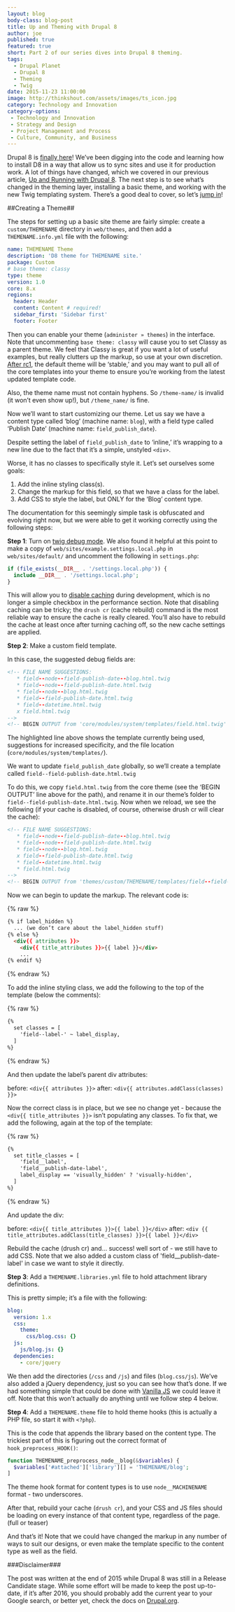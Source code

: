 ```yaml
---
layout: blog
body-class: blog-post
title: Up and Theming with Drupal 8
author: joe
published: true
featured: true
short: Part 2 of our series dives into Drupal 8 theming.
tags:
  - Drupal Planet
  - Drupal 8
  - Theming
  - Twig
date: 2015-11-23 11:00:00
image: http://thinkshout.com/assets/images/ts_icon.jpg
category: Technology and Innovation
category-options: 
 - Technology and Innovation
 - Strategy and Design
 - Project Management and Process
 - Culture, Community, and Business
---
```


Drupal 8 is [finally here](https://www.drupal.org/8)! We’ve been digging into the code and learning how to install D8 in a way that allow us to sync sites and use it for production work. A lot of things have changed, which we covered in our previous article, [Up and Running with Drupal 8](http://thinkshout.com/blog/2015/11/up-and-running-with-drupal-8/). The next step is to see what’s changed in the theming layer, installing a basic theme, and working with the new Twig templating system. There’s a good deal to cover, so let’s [jump in](http://twig.sensiolabs.org/)!

##Creating a Theme##

The steps for setting up a basic site theme are fairly simple: create a `custom/THEMENAME` directory in `web/themes`, and then add a `THEMENAME.info.yml` file with the following:

~~~yaml
name: THEMENAME Theme
description: 'D8 theme for THEMENAME site.'
package: Custom
# base theme: classy
type: theme
version: 1.0
core: 8.x
regions:
  header: Header
  content: Content # required!
  sidebar_first: 'Sidebar first'
  footer: Footer
~~~

Then you can enable your theme (`administer » themes`) in the interface. Note that uncommenting  `base theme: classy` will cause you to set Classy as a parent theme. We feel that Classy is great if you want a lot of useful examples, but really clutters up the markup, so use at your own discretion. [After rc1](https://www.drupal.org/node/2575421), the default theme will be ‘stable,’ and you may want to pull all of the core templates into your theme to ensure you’re working from the latest updated template code.

Also, the theme name must not contain hyphens. So `/theme-name/` is invalid (it won’t even show up!), but `/theme_name/` is fine.

Now we’ll want to start customizing our theme. Let us say we have a content type called ‘blog’ (machine name: `blog`), with a field type called ‘Publish Date’ (machine name: `field_publish_date`).

Despite setting the label of `field_publish_date` to ‘inline,’ it’s wrapping to a new line due to the fact that it’s a simple, unstyled `<div>`.

Worse, it has no classes to specifically style it. Let’s set ourselves some goals:

1. Add the inline styling class(s).
2. Change the markup for this field, so that we have a class for the label.
3. Add CSS to style the label, but ONLY for the ‘Blog’ content type.

The documentation for this seemingly simple task is obfuscated and evolving right now, but we were able to get it working correctly using the following steps:

**Step 1**: Turn on [twig debug mode](https://www.drupal.org/node/1906392). We also found it helpful at this point to make a copy of `web/sites/example.settings.local.php` in `web/sites/default/` and uncomment the following in `settings.php`:

~~~php
if (file_exists(__DIR__ . '/settings.local.php')) {
  include __DIR__ . '/settings.local.php';
}
~~~

This will allow you to [disable caching](https://www.drupal.org/node/2598914) during development, which is no longer a simple checkbox in the performance section. Note that disabling caching can be tricky; the `drush cr` (cache rebuild) command is the most reliable way to ensure the cache is really cleared. You’ll also have to rebuild the cache at least once after turning caching off, so the new cache settings are applied.

**Step 2**: Make a custom field template.

In this case, the suggested debug fields are:

~~~html
<!-- FILE NAME SUGGESTIONS:
   * field--node--field-publish-date--blog.html.twig
   * field--node--field-publish-date.html.twig
   * field--node--blog.html.twig
   * field--field-publish-date.html.twig
   * field--datetime.html.twig
   x field.html.twig
-->
<!-- BEGIN OUTPUT from 'core/modules/system/templates/field.html.twig' -->
~~~

The highlighted line above shows the template currently being used, suggestions for increased specificity, and the file location (`core/modules/system/templates/`).

We want to update `field_publish_date` globally, so we’ll create a template called `field--field-publish-date.html.twig`

To do this, we copy `field.html.twig` from the core theme (see the ‘BEGIN OUTPUT’ line above for the path), and rename it in our theme’s folder to `field--field-publish-date.html.twig`. Now when we reload, we see the following (if your cache is disabled, of course, otherwise drush cr will clear the cache):

~~~html
<!-- FILE NAME SUGGESTIONS:
   * field--node--field-publish-date--blog.html.twig
   * field--node--field-publish-date.html.twig
   * field--node--blog.html.twig
   x field--field-publish-date.html.twig
   * field--datetime.html.twig
   * field.html.twig
-->
<!-- BEGIN OUTPUT from 'themes/custom/THEMENAME/templates/field--field-publish-date.html.twig' -->
~~~

Now we can begin to update the markup. The relevant code is:

{% raw %}
~~~html
{% if label_hidden %}
  ... (we don’t care about the label_hidden stuff)
{% else %}
  <div{{ attributes }}>
    <div{{ title_attributes }}>{{ label }}</div>
    ...
{% endif %}
~~~
{% endraw %}

To add the inline styling class, we add the following to the top of the template (below the comments):

{% raw %}
~~~html
{%
  set classes = [
    'field--label-' ~ label_display,
  ]
%}
~~~
{% endraw %}

And then update the label’s parent div attributes:

before: `<div{{ attributes }}>`
after: `<div{{ attributes.addClass(classes) }}>`

Now the correct class is in place, but we see no change yet - because the `<div{{ title_attributes }}>` isn’t populating any classes. To fix that, we add the following, again at the top of the template:

{% raw %}
~~~html
{%
  set title_classes = [
    'field__label',
    'field__publish-date-label',
    label_display == 'visually_hidden' ? 'visually-hidden',
  ]
%}
~~~
{% endraw %}

And update the div:

before: `<div{{ title_attributes }}>{{ label }}</div>`
after: `<div {{ title_attributes.addClass(title_classes) }}>{{ label }}</div>`

Rebuild the cache (drush cr) and… success! well sort of - we still have to add CSS. Note that we also added a custom class of 'field__publish-date-label' in case we want to style it directly.

**Step 3**: Add a `THEMENAME.libraries.yml` file to hold attachment library definitions.  

This is pretty simple; it’s a file with the following:

~~~yaml
blog:
  version: 1.x
  css:
    theme:
      css/blog.css: {}
  js:
    js/blog.js: {}
  dependencies:
    - core/jquery
~~~

We then add the directories (`/css` and `/js`) and files (`blog.css/js`). We’ve also added a jQuery dependency, just so you can see how that’s done. If we had something simple that could be done with [Vanilla JS](http://vanilla-js.com/) we could leave it off. Note that this won’t actually do anything until we follow step 4 below.

**Step 4**: Add a `THEMENAME.theme` file to hold theme hooks (this is actually a PHP file, so start it with `<?php`).

This is the code that appends the library based on the content type. The trickiest part of this is figuring out the correct format of `hook_preprocess_HOOK()`:

~~~php
function THEMENAME_preprocess_node__blog(&$variables) {
  $variables['#attached']['library'][] = 'THEMENAME/blog';
]
~~~

The theme hook format for content types is to use `node__MACHINENAME` format - two underscores.

After that, rebuild your cache (`drush cr`), and your CSS and JS files should be loading on every instance of that content type, regardless of the page. (full or teaser)

And that’s it! Note that we could have changed the markup in any number of ways to suit our designs, or even make the template specific to the content type as well as the field.

###Disclaimer###

The post was written at the end of 2015 while Drupal 8 was still in a Release Candidate stage. While some effort will be made to keep the post up-to-date, if it’s after 2016, you should probably add the current year to your Google search, or better yet, check the docs on [Drupal.org](http://drupal.org).  
